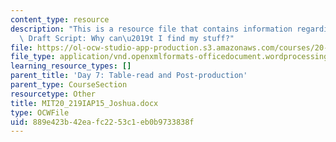 ```yaml
---
content_type: resource
description: "This is a resource file that contains information regarding Joshua's\
  \ Draft Script: Why can\u2019t I find my stuff?"
file: https://ol-ocw-studio-app-production.s3.amazonaws.com/courses/20-219-becoming-the-next-bill-nye-writing-and-hosting-the-educational-show-january-iap-2015/889e423b42eafc2253c1eb0b9733838f_MIT20_219IAP15_Joshua.docx
file_type: application/vnd.openxmlformats-officedocument.wordprocessingml.document
learning_resource_types: []
parent_title: 'Day 7: Table-read and Post-production'
parent_type: CourseSection
resourcetype: Other
title: MIT20_219IAP15_Joshua.docx
type: OCWFile
uid: 889e423b-42ea-fc22-53c1-eb0b9733838f
---
```

